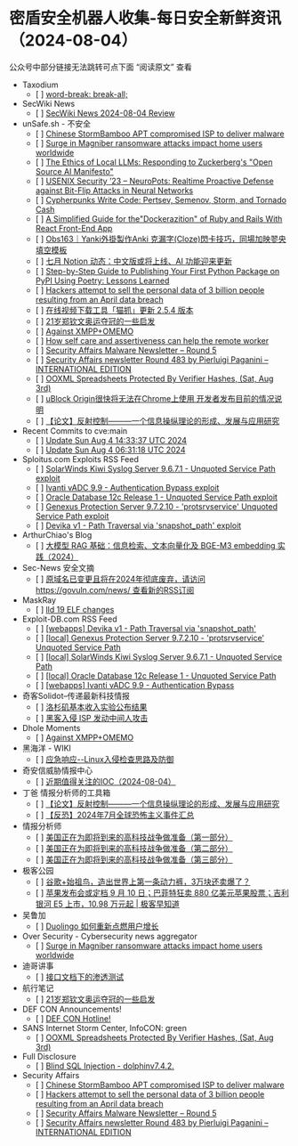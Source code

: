 <h1>密盾安全机器人收集-每日安全新鲜资讯（2024-08-04）</h1>

<p>公众号中部分链接无法跳转可点下面 “阅读原文” 查看</p>

<ul>
<li>Taxodium
<ul>
<li>[ ] <a href="https://taxodium.ink/post/word-break/">word-break: break-all;</a></li>
</ul></li>
<li>SecWiki News
<ul>
<li>[ ] <a href="http://www.sec-wiki.com/?2024-08-04">SecWiki News 2024-08-04 Review</a></li>
</ul></li>
<li>unSafe.sh - 不安全
<ul>
<li>[ ] <a href="https://buaq.net/go-254199.html">Chinese StormBamboo APT compromised ISP to deliver malware</a></li>
<li>[ ] <a href="https://buaq.net/go-254195.html">Surge in Magniber ransomware attacks impact home users worldwide</a></li>
<li>[ ] <a href="https://buaq.net/go-254200.html">The Ethics of Local LLMs: Responding to Zuckerberg's "Open Source AI Manifesto"</a></li>
<li>[ ] <a href="https://buaq.net/go-254205.html">USENIX Security ’23 – NeuroPots: Realtime Proactive Defense against Bit-Flip Attacks in Neural Networks</a></li>
<li>[ ] <a href="https://buaq.net/go-254201.html">Cypherpunks Write Code: Pertsev, Semenov, Storm, and Tornado Cash</a></li>
<li>[ ] <a href="https://buaq.net/go-254202.html">A Simplified Guide for the"Dockerazition" of Ruby and Rails With React Front-End App</a></li>
<li>[ ] <a href="https://buaq.net/go-254194.html">Obs163｜Yanki外掛製作Anki 克漏字(Cloze)閃卡技巧，同場加映翏央填空模板</a></li>
<li>[ ] <a href="https://buaq.net/go-254186.html">七月 Notion 动态：中文版或将上线、AI 功能迎来更新</a></li>
<li>[ ] <a href="https://buaq.net/go-254203.html">Step-by-Step Guide to Publishing Your First Python Package on PyPI Using Poetry: Lessons Learned</a></li>
<li>[ ] <a href="https://buaq.net/go-254184.html">Hackers attempt to sell the personal data of 3 billion people resulting from an April data breach</a></li>
<li>[ ] <a href="https://buaq.net/go-254183.html">在线视频下载工具「猫抓」更新 2.5.4 版本</a></li>
<li>[ ] <a href="https://buaq.net/go-254175.html">21岁郑钦文奥运夺冠的一些启发</a></li>
<li>[ ] <a href="https://buaq.net/go-254172.html">Against XMPP+OMEMO</a></li>
<li>[ ] <a href="https://buaq.net/go-254170.html">How self care and assertiveness can help the remote worker</a></li>
<li>[ ] <a href="https://buaq.net/go-254169.html">Security Affairs Malware Newsletter – Round 5</a></li>
<li>[ ] <a href="https://buaq.net/go-254163.html">Security Affairs newsletter Round 483 by Pierluigi Paganini – INTERNATIONAL EDITION</a></li>
<li>[ ] <a href="https://buaq.net/go-254164.html">OOXML Spreadsheets Protected By Verifier Hashes, (Sat, Aug 3rd)</a></li>
<li>[ ] <a href="https://buaq.net/go-254156.html">uBlock Origin很快将无法在Chrome上使用 开发者发布目前的情况说明</a></li>
<li>[ ] <a href="https://buaq.net/go-254196.html">【论文】反射控制———一个信息操纵理论的形成、发展与应用研究</a></li>
</ul></li>
<li>Recent Commits to cve:main
<ul>
<li>[ ] <a href="https://github.com/trickest/cve/commit/9e2be695b6b984f6ddb26c4a8e097fef8ef20964">Update Sun Aug  4 14:33:37 UTC 2024</a></li>
<li>[ ] <a href="https://github.com/trickest/cve/commit/f6d8c0e6a9162e8a8c8929dce1621010ac479693">Update Sun Aug  4 06:31:18 UTC 2024</a></li>
</ul></li>
<li>Sploitus.com Exploits RSS Feed
<ul>
<li>[ ] <a href="https://sploitus.com/exploit?id=EDB-ID:52064&utm_source=rss&utm_medium=rss">SolarWinds Kiwi Syslog Server 9.6.7.1 - Unquoted Service Path exploit</a></li>
<li>[ ] <a href="https://sploitus.com/exploit?id=EDB-ID:52062&utm_source=rss&utm_medium=rss">Ivanti vADC 9.9 - Authentication Bypass exploit</a></li>
<li>[ ] <a href="https://sploitus.com/exploit?id=EDB-ID:52063&utm_source=rss&utm_medium=rss">Oracle Database 12c Release 1 - Unquoted Service Path exploit</a></li>
<li>[ ] <a href="https://sploitus.com/exploit?id=EDB-ID:52065&utm_source=rss&utm_medium=rss">Genexus Protection Server 9.7.2.10 - &#039;protsrvservice&#039; Unquoted Service Path exploit</a></li>
<li>[ ] <a href="https://sploitus.com/exploit?id=EDB-ID:52066&utm_source=rss&utm_medium=rss">Devika v1 - Path Traversal via &#039;snapshot_path&#039; exploit</a></li>
</ul></li>
<li>ArthurChiao's Blog
<ul>
<li>[ ] <a href="https://arthurchiao.github.io/blog/rag-basis-bge-zh/">大模型 RAG 基础：信息检索、文本向量化及 BGE-M3 embedding 实践（2024）</a></li>
</ul></li>
<li>Sec-News 安全文摘
<ul>
<li>[ ] <a href="https://govuln.com/news/url/x8dB">原域名已变更且将在2024年彻底废弃，请访问 https://govuln.com/news/ 查看新的RSS订阅</a></li>
</ul></li>
<li>MaskRay
<ul>
<li>[ ] <a href="https://maskray.me/blog/2024-08-04-lld-19-elf-changes">lld 19 ELF changes</a></li>
</ul></li>
<li>Exploit-DB.com RSS Feed
<ul>
<li>[ ] <a href="https://www.exploit-db.com/exploits/52066">[webapps] Devika v1 - Path Traversal via 'snapshot_path'</a></li>
<li>[ ] <a href="https://www.exploit-db.com/exploits/52065">[local] Genexus Protection Server 9.7.2.10 - 'protsrvservice' Unquoted Service Path</a></li>
<li>[ ] <a href="https://www.exploit-db.com/exploits/52064">[local] SolarWinds Kiwi Syslog Server 9.6.7.1 - Unquoted Service Path</a></li>
<li>[ ] <a href="https://www.exploit-db.com/exploits/52063">[local] Oracle Database 12c Release 1 - Unquoted Service Path</a></li>
<li>[ ] <a href="https://www.exploit-db.com/exploits/52062">[webapps] Ivanti vADC 9.9 - Authentication Bypass</a></li>
</ul></li>
<li>奇客Solidot–传递最新科技情报
<ul>
<li>[ ] <a href="https://www.solidot.org/story?sid=78879">洛杉矶基本收入实验公布结果</a></li>
<li>[ ] <a href="https://www.solidot.org/story?sid=78878">黑客入侵 ISP 发动中间人攻击</a></li>
</ul></li>
<li>Dhole Moments
<ul>
<li>[ ] <a href="https://soatok.blog/2024/08/04/against-xmppomemo/">Against XMPP+OMEMO</a></li>
</ul></li>
<li>黑海洋 - WIKI
<ul>
<li>[ ] <a href="https://www.upx8.com/4251">应急响应--Linux入侵检查思路及防御</a></li>
</ul></li>
<li>奇安信威胁情报中心
<ul>
<li>[ ] <a href="https://mp.weixin.qq.com/s?__biz=MzI2MDc2MDA4OA==&mid=2247511442&idx=1&sn=5bbcfbf6d66c2bbf33c6b3ac2ed8ad33&chksm=ea665ae5dd11d3f3495581a572fbeab38903ce9bf8b18dfd125db8aaa410a547b12ca3fa0f8b&scene=58&subscene=0#rd">近期值得关注的IOC（2024-08-04）</a></li>
</ul></li>
<li>丁爸 情报分析师的工具箱
<ul>
<li>[ ] <a href="https://mp.weixin.qq.com/s?__biz=MzI2MTE0NTE3Mw==&mid=2651145467&idx=1&sn=bf22686ed73537a8050c79431092c3a1&chksm=f1af33c1c6d8bad71b1f51a0da471ac9b6504e85d7f9fd29945a10eadabf742c6f07c66f3c74&scene=58&subscene=0#rd">【论文】反射控制———一个信息操纵理论的形成、发展与应用研究</a></li>
<li>[ ] <a href="https://mp.weixin.qq.com/s?__biz=MzI2MTE0NTE3Mw==&mid=2651145467&idx=2&sn=3ea653cb224c577f8a2fa6eb84263d0a&chksm=f1af33c1c6d8bad7ad14298adf08a7ee0a4a3014e2170d37439d1676f5549b6cbeca2434c422&scene=58&subscene=0#rd">【反恐】2024年7月全球恐怖主义事件汇总</a></li>
</ul></li>
<li>情报分析师
<ul>
<li>[ ] <a href="https://mp.weixin.qq.com/s?__biz=MzA3Mjc1MTkwOA==&mid=2650553663&idx=1&sn=1e23fc63847ef80487a85bcd6ce7e5da&chksm=87111374b0669a62051286fada6bc850a5498a4815a46c5df1551ea837e54944d06acb716d3e&scene=58&subscene=0#rd">美国正在为即将到来的高科技战争做准备（第一部分）</a></li>
<li>[ ] <a href="https://mp.weixin.qq.com/s?__biz=MzA3Mjc1MTkwOA==&mid=2650553663&idx=2&sn=0350638da3c4b8801d796a3d4a5191e5&chksm=87111374b0669a6282ebb7f6abf405cec0d4229c3f3ccbc5cf5ade6fad3e50293cf6927f26a8&scene=58&subscene=0#rd">美国正在为即将到来的高科技战争做准备（第二部分）</a></li>
<li>[ ] <a href="https://mp.weixin.qq.com/s?__biz=MzA3Mjc1MTkwOA==&mid=2650553663&idx=3&sn=25af903843f6b00ed3398920d7ee1ce3&chksm=87111374b0669a62144b2652359b62ef6ee69219e2dc6bd27575e25ae07dcefb6bbf91d552d4&scene=58&subscene=0#rd">美国正在为即将到来的高科技战争做准备（第三部分）</a></li>
</ul></li>
<li>极客公园
<ul>
<li>[ ] <a href="https://mp.weixin.qq.com/s?__biz=MTMwNDMwODQ0MQ==&mid=2653049633&idx=1&sn=5e09d103515a7410b3e7dd82d1aa3846&chksm=7e572e974920a7816b261bb6c71f8d9f77cbc5e9355711aed24698b870d3c38424639db8d72a&scene=58&subscene=0#rd">谷歌+始祖鸟，造出世界上第一条动力裤，3万块还卖爆了？</a></li>
<li>[ ] <a href="https://mp.weixin.qq.com/s?__biz=MTMwNDMwODQ0MQ==&mid=2653049628&idx=1&sn=1b6fac3ad1d9bf144f1ad17165d32049&chksm=7e572eaa4920a7bc7170fc39647583d195517931d038c80e71d76135311938f7336af5e535c9&scene=58&subscene=0#rd">苹果发布会或定档 9 月 10 日；巴菲特狂卖 880 亿美元苹果股票；吉利银河 E5 上市，10.98 万元起 | 极客早知道</a></li>
</ul></li>
<li>吴鲁加
<ul>
<li>[ ] <a href="https://mp.weixin.qq.com/s?__biz=Mzg5NDY4ODM1MA==&mid=2247484771&idx=1&sn=8ab33758c9a2a3d0681778f6411dd563&chksm=c01a8852f76d0144c78ac0d80a7b053385da430eec59776ee2b1979ce2363a3f8c18ae474bef&scene=58&subscene=0#rd">Duolingo 如何重新点燃用户增长</a></li>
</ul></li>
<li>Over Security - Cybersecurity news aggregator
<ul>
<li>[ ] <a href="https://www.bleepingcomputer.com/news/security/surge-in-magniber-ransomware-attacks-impact-home-users-worldwide/">Surge in Magniber ransomware attacks impact home users worldwide</a></li>
</ul></li>
<li>迪哥讲事
<ul>
<li>[ ] <a href="https://mp.weixin.qq.com/s?__biz=MzIzMTIzNTM0MA==&mid=2247495457&idx=1&sn=aebbd60317af317a24efceed4352581d&chksm=e8a5e542dfd26c545ac2e701d325e8d4a9462dcb80713d29dc2300e5d20bfa07ce04cd659597&scene=58&subscene=0#rd">接口文档下的渗透测试</a></li>
</ul></li>
<li>航行笔记
<ul>
<li>[ ] <a href="https://mp.weixin.qq.com/s?__biz=MzIyOTAxOTYwMw==&mid=2650236690&idx=1&sn=1e8f957c983c97e7ca5afd6152f6e713&chksm=f04addaec73d54b88642851e7045f401d811f3d9bd375fc93e18155cb2907394b825ce985abe&scene=58&subscene=0#rd">21岁郑钦文奥运夺冠的一些启发</a></li>
</ul></li>
<li>DEF CON Announcements!
<ul>
<li>[ ] <a href="https://defcon.org/html/links/dc-code-of-conduct.html">DEF CON Hotline!</a></li>
</ul></li>
<li>SANS Internet Storm Center, InfoCON: green
<ul>
<li>[ ] <a href="https://isc.sans.edu/diary/rss/31072">OOXML Spreadsheets Protected By Verifier Hashes, (Sat, Aug 3rd)</a></li>
</ul></li>
<li>Full Disclosure
<ul>
<li>[ ] <a href="https://seclists.org/fulldisclosure/2024/Aug/0">Blind SQL Injection - dolphinv7.4.2.</a></li>
</ul></li>
<li>Security Affairs
<ul>
<li>[ ] <a href="https://securityaffairs.com/166552/apt/stormbamboo-compromised-isp-malware.html">Chinese StormBamboo APT compromised ISP to deliver malware</a></li>
<li>[ ] <a href="https://securityaffairs.com/166539/data-breach/personal-data-3-billion-people-data-breach.html">Hackers attempt to sell the personal data of 3 billion people resulting from an April data breach</a></li>
<li>[ ] <a href="https://securityaffairs.com/166535/malware/security-affairs-malware-newsletter-round-5.html">Security Affairs Malware Newsletter – Round 5</a></li>
<li>[ ] <a href="https://securityaffairs.com/166526/breaking-news/security-affairs-newsletter-round-483-by-pierluigi-paganini-international-edition.html">Security Affairs newsletter Round 483 by Pierluigi Paganini – INTERNATIONAL EDITION</a></li>
</ul></li>
</ul>
